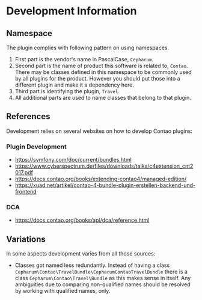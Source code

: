 # Development Information

## Namespace

The plugin complies with following pattern on using namespaces.

1. First part is the vendor's name in PascalCase, `Cepharum`.
2. Second part is the name of product this software is related to, `Contao`. There may be classes defined in this namespace to be commonly used by all plugins for the product. However you should put those into a different plugin and make it a dependency here.
3. Third part is identifying the plugin, `Travel`.
4. All additional parts are used to name classes that belong to that plugin.

## References

Development relies on several websites on how to develop Contao plugins:

### Plugin Development

* https://symfony.com/doc/current/bundles.html
* https://www.cyberspectrum.de/files/downloads/talks/c4extension_cnt2017.pdf
* https://docs.contao.org/books/extending-contao4/managed-edition/
* https://xuad.net/artikel/contao-4-bundle-plugin-erstellen-backend-und-frontend

### DCA

* https://docs.contao.org/books/api/dca/reference.html

## Variations

In some aspects development varies from all those sources:

* Classes got named less redundantly. Instead of having a class `Cepharum\Contao\TravelBundle\CepharumContaoTravelBundle` there is a class `Cepharum\Contao\Travel\Bundle` as this makes sense in itself. Any ambiguities due to comparing non-qualified names should be resolved by working with qualified names, only.

